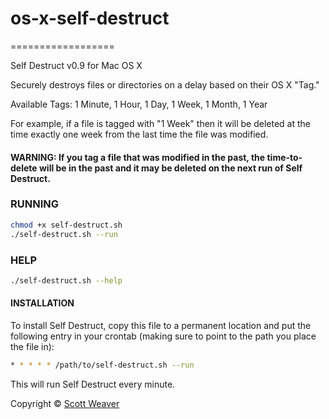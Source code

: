 # os-x-self-destruct
==================

Self Destruct v0.9 for Mac OS X

Securely destroys files or directories on a delay based on their OS X "Tag."

Available Tags: 1 Minute, 1 Hour, 1 Day, 1 Week, 1 Month, 1 Year

For example, if a file is tagged with "1 Week" then it will be deleted at the time exactly one week from the last time the file was modified.

#### WARNING: If you tag a file that was modified in the past, the time-to-delete will be in the past and it may be deleted on the next run of Self Destruct.

### RUNNING

```bash
chmod +x self-destruct.sh
./self-destruct.sh --run
```

### HELP

```bash
./self-destruct.sh --help
```

#### INSTALLATION

To install Self Destruct, copy this file to a permanent location and put the following entry in your crontab (making sure to point to the path you place the file in):

```bash
* * * * * /path/to/self-destruct.sh --run
```

This will run Self Destruct every minute.



Copyright &copy; [Scott Weaver](http://scottmw.com/)